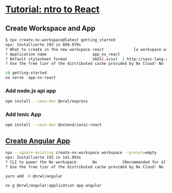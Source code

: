 # [Tutorial: ntro to React](https://nx.dev/react/tutorial/01-create-application)

## Create Workspace and App

```sh
$ npx create-nx-workspace@latest getting_started
npx: Installierte 193 in 809.979s
? What to create in the new workspace react             [a workspace with a single React application]
? Application name                    app_nx_react
? Default stylesheet format           SASS(.scss)  [ http://sass-lang.com   ]
? Use the free tier of the distributed cache provided by Nx Cloud? No  [Only use local computation cache]
```

```sh
cd getting-started
nx serve  app-nx-react
```

### Add node.js api app

```sh
npm install --save-dev @nrwl/express
```

### Add Ionic App

```sh
npm install --save-dev @nxtend/ionic-react
```

## [Create Angular App](https://www.htmlelements.com/docs/create-angular-and-react-applications-with-shared-web-components/)

```sh
npx --ignore-existing create-nx-workspace workspace --preset=empty
npx: Installierte 193 in 141.993s
? CLI to power the Nx workspace       Nx           [Recommended for all applications (React, Node, etc..)]
? Use the free tier of the distributed cache provided by Nx Cloud? No  [Only use local computation cache]

yarn add -D @nrwl/angular

nx g @nrwl/angular:application app-angular

```

